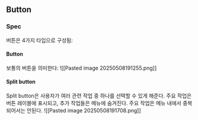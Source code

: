 ## Button
### Spec
버튼은 4가지 타입으로 구성됨:

#### Button
보통의 버튼을 의미한다:
![[Pasted image 20250508191255.png]]

#### Split button
Split button은 사용자가 여러 관련 작업 중 하나를 선택할 수 있게 해준다. 주요 작업은 버튼 레이블에 표시되고, 추가 작업들은 메뉴에 숨겨진다. 주요 작업은 메뉴 내에서 중복되어서는 안된다.
![[Pasted image 20250508191708.png]]

